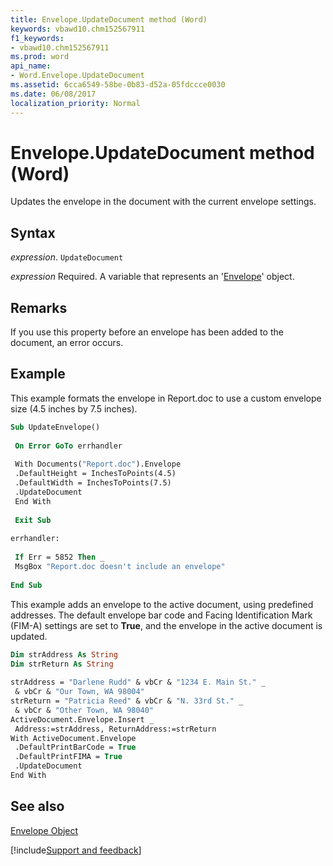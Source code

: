 ```yaml
---
title: Envelope.UpdateDocument method (Word)
keywords: vbawd10.chm152567911
f1_keywords:
- vbawd10.chm152567911
ms.prod: word
api_name:
- Word.Envelope.UpdateDocument
ms.assetid: 6cca6549-58be-0b83-d52a-05fdccce0030
ms.date: 06/08/2017
localization_priority: Normal
---
```



# Envelope.UpdateDocument method (Word)

Updates the envelope in the document with the current envelope settings.


## Syntax

_expression_. `UpdateDocument`

_expression_ Required. A variable that represents an '[Envelope](Word.Envelope.md)' object.


## Remarks

If you use this property before an envelope has been added to the document, an error occurs.


## Example

This example formats the envelope in Report.doc to use a custom envelope size (4.5 inches by 7.5 inches).


```vb
Sub UpdateEnvelope() 
 
 On Error GoTo errhandler 
 
 With Documents("Report.doc").Envelope 
 .DefaultHeight = InchesToPoints(4.5) 
 .DefaultWidth = InchesToPoints(7.5) 
 .UpdateDocument 
 End With 
 
 Exit Sub 
 
errhandler: 
 
 If Err = 5852 Then _ 
 MsgBox "Report.doc doesn't include an envelope" 
 
End Sub
```

This example adds an envelope to the active document, using predefined addresses. The default envelope bar code and Facing Identification Mark (FIM-A) settings are set to  **True**, and the envelope in the active document is updated.




```vb
Dim strAddress As String 
Dim strReturn As String 
 
strAddress = "Darlene Rudd" & vbCr & "1234 E. Main St." _ 
 & vbCr & "Our Town, WA 98004" 
strReturn = "Patricia Reed" & vbCr & "N. 33rd St." _ 
 & vbCr & "Other Town, WA 98040" 
ActiveDocument.Envelope.Insert _ 
 Address:=strAddress, ReturnAddress:=strReturn 
With ActiveDocument.Envelope 
 .DefaultPrintBarCode = True 
 .DefaultPrintFIMA = True 
 .UpdateDocument 
End With
```


## See also


[Envelope Object](Word.Envelope.md)

[!include[Support and feedback](~/includes/feedback-boilerplate.md)]